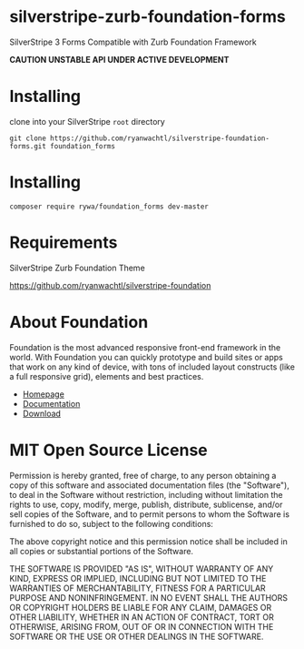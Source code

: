 silverstripe-zurb-foundation-forms
==================================

SilverStripe 3 Forms Compatible with Zurb Foundation Framework

**CAUTION UNSTABLE API UNDER ACTIVE DEVELOPMENT**

Installing
=================================

clone into your SilverStripe `root` directory

`git clone https://github.com/ryanwachtl/silverstripe-foundation-forms.git foundation_forms`

Installing
=================================

`composer require rywa/foundation_forms dev-master`

Requirements
=================================

SilverStripe Zurb Foundation Theme 

https://github.com/ryanwachtl/silverstripe-foundation

About Foundation
=================================

Foundation is the most advanced responsive front-end framework in the world. With Foundation you can quickly prototype and build sites or apps that work on any kind of device, with tons of included layout constructs (like a full responsive grid), elements and best practices.

- [Homepage](http://foundation.zurb.com)
- [Documentation](http://foundation.zurb.com/docs)
- [Download](http://foundation.zurb.com/download.php)

MIT Open Source License
=================================

Permission is hereby granted, free of charge, to any person obtaining a copy of this software and associated documentation files (the "Software"), to deal in the Software without restriction, including without limitation the rights to use, copy, modify, merge, publish, distribute, sublicense, and/or sell copies of the Software, and to permit persons to whom the Software is furnished to do so, subject to the following conditions:

The above copyright notice and this permission notice shall be included in all copies or substantial portions of the Software.

THE SOFTWARE IS PROVIDED "AS IS", WITHOUT WARRANTY OF ANY KIND, EXPRESS OR IMPLIED, INCLUDING BUT NOT LIMITED TO THE WARRANTIES OF MERCHANTABILITY, FITNESS FOR A PARTICULAR PURPOSE AND NONINFRINGEMENT. IN NO EVENT SHALL THE AUTHORS OR COPYRIGHT HOLDERS BE LIABLE FOR ANY CLAIM, DAMAGES OR OTHER LIABILITY, WHETHER IN AN ACTION OF CONTRACT, TORT OR OTHERWISE, ARISING FROM, OUT OF OR IN CONNECTION WITH THE SOFTWARE OR THE USE OR OTHER DEALINGS IN THE SOFTWARE.
